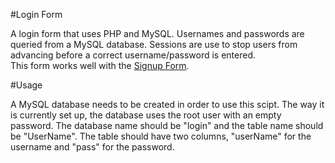 #Login Form

A login form that uses PHP and MySQL.
Usernames and passwords are queried from a MySQL database. Sessions are use to stop users from advancing before a correct username/password is entered. <br/>
This form works well with the <a href="https://github.com/cfabian/signup_form">Signup Form</a>.

#Usage 

A MySQL database needs to be created in order to use this scipt.
The way it is currently set up, the database uses the root user with an empty password. The database name should be "login" and the table name should be "UserName".
The table should have two columns, "userName" for the username and "pass" for the password.